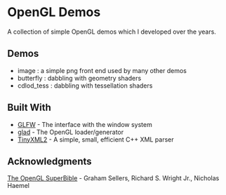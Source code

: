 # OpenGL Demos
A collection of simple OpenGL demos which I developed over the years.

## Demos
* image       : a simple png front end used by many other demos
* butterfly   : dabbling with geometry shaders
* cdlod_tess  : dabbling with tessellation shaders

## Built With

* [GLFW](http://www.glfw.org/) - The interface with the window system
* [glad](https://github.com/Dav1dde/glad) - The OpenGL loader/generator
* [TinyXML2](http://www.grinninglizard.com/tinyxml2/) - A simple, small, efficient C++ XML parser

## Acknowledgments
[The OpenGL SuperBible](http://www.openglsuperbible.com/) - Graham Sellers, Richard S. Wright Jr., Nicholas Haemel